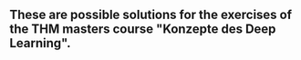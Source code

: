 ## These are possible solutions for the exercises of the THM masters course "Konzepte des Deep Learning".

